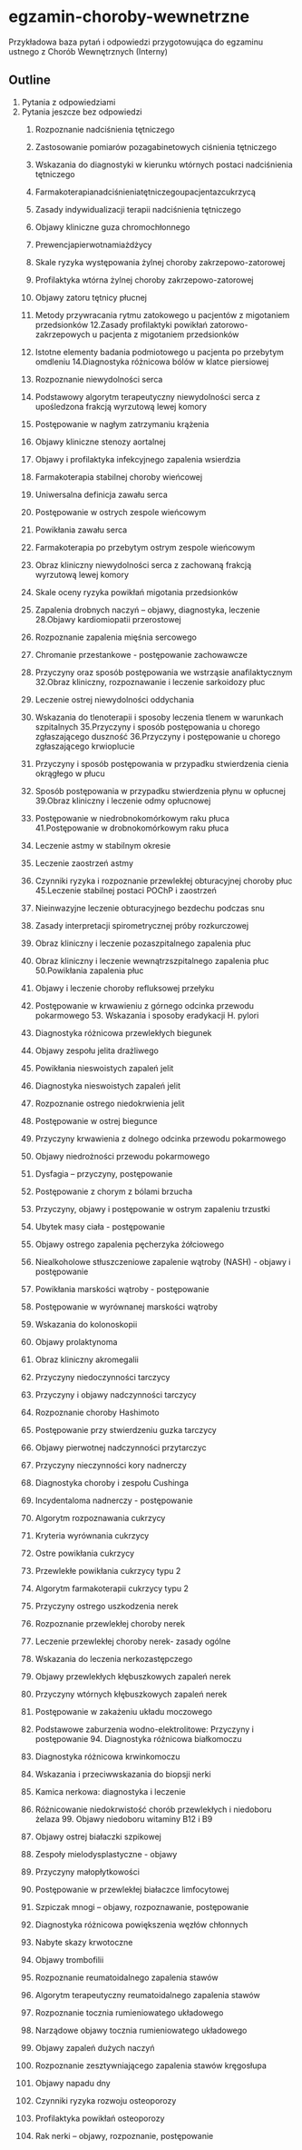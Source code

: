 # egzamin-choroby-wewnetrzne
Przykładowa baza pytań i odpowiedzi przygotowująca do egzaminu ustnego z Chorób Wewnętrznych (Interny)

## Outline


1. Pytania z odpowiedziami
2. Pytania jeszcze bez odpowiedzi
   1. Rozpoznanie nadciśnienia tętniczego
   2. Zastosowanie pomiarów pozagabinetowych ciśnienia tętniczego
   3. Wskazania do diagnostyki w kierunku wtórnych postaci nadciśnienia tętniczego
   4. Farmakoterapianadciśnieniatętniczegoupacjentazcukrzycą
   5. Zasady indywidualizacji terapii nadciśnienia tętniczego
   6. Objawy kliniczne guza chromochłonnego
   7. Prewencjapierwotnamiażdżycy
   8. Skale ryzyka występowania żylnej choroby zakrzepowo-zatorowej
   9. Profilaktyka wtórna żylnej choroby zakrzepowo-zatorowej
   10. Objawy zatoru tętnicy płucnej
   11. Metody przywracania rytmu zatokowego u pacjentów z migotaniem przedsionków 12.Zasady profilaktyki powikłań zatorowo-zakrzepowych u pacjenta z migotaniem
   przedsionków
   13. Istotne elementy badania podmiotowego u pacjenta po przebytym omdleniu 14.Diagnostyka różnicowa bólów w klatce piersiowej
   15. Rozpoznanie niewydolności serca
   16. Podstawowy algorytm terapeutyczny niewydolności serca z upośledzona frakcją
   wyrzutową lewej komory
   17. Postępowanie w nagłym zatrzymaniu krążenia
   18. Objawy kliniczne stenozy aortalnej
   19. Objawy i profilaktyka infekcyjnego zapalenia wsierdzia
   20. Farmakoterapia stabilnej choroby wieńcowej
   21. Uniwersalna definicja zawału serca
   22. Postępowanie w ostrych zespole wieńcowym
   23. Powikłania zawału serca
   24. Farmakoterapia po przebytym ostrym zespole wieńcowym
   25. Obraz kliniczny niewydolności serca z zachowaną frakcją wyrzutową lewej
   komory
   26. Skale oceny ryzyka powikłań migotania przedsionków
   27. Zapalenia drobnych naczyń – objawy, diagnostyka, leczenie 28.Objawy kardiomiopatii przerostowej
   29. Rozpoznanie zapalenia mięśnia sercowego
   30. Chromanie przestankowe - postępowanie zachowawcze

   31. Przyczyny oraz sposób postępowania we wstrząsie anafilaktycznym 32.Obraz kliniczny, rozpoznawanie i leczenie sarkoidozy płuc
   33. Leczenie ostrej niewydolności oddychania
   34. Wskazania do tlenoterapii i sposoby leczenia tlenem w warunkach szpitalnych 35.Przyczyny i sposób postępowania u chorego zgłaszającego duszność 36.Przyczyny i postępowanie u chorego zgłaszającego krwioplucie
   37. Przyczyny i sposób postępowania w przypadku stwierdzenia cienia okrągłego w płucu
   38. Sposób postępowania w przypadku stwierdzenia płynu w opłucnej 39.Obraz kliniczny i leczenie odmy opłucnowej
   40. Postępowanie w niedrobnokomórkowym raku płuca 41.Postępowanie w drobnokomórkowym raku płuca
   42. Leczenie astmy w stabilnym okresie
   43. Leczenie zaostrzeń astmy
   44. Czynniki ryzyka i rozpoznanie przewlekłej obturacyjnej choroby płuc 45.Leczenie stabilnej postaci POChP i zaostrzeń
   46. Nieinwazyjne leczenie obturacyjnego bezdechu podczas snu
   47. Zasady interpretacji spirometrycznej próby rozkurczowej
   48. Obraz kliniczny i leczenie pozaszpitalnego zapalenia płuc
   49. Obraz kliniczny i leczenie wewnątrzszpitalnego zapalenia płuc 50.Powikłania zapalenia płuc
   51. Objawy i leczenie choroby refluksowej przełyku
   52. Postępowanie w krwawieniu z górnego odcinka przewodu pokarmowego 53. Wskazania i sposoby eradykacji H. pylori
   54. Diagnostyka różnicowa przewlekłych biegunek
   55. Objawy zespołu jelita drażliwego
   56. Powikłania nieswoistych zapaleń jelit
   57. Diagnostyka nieswoistych zapaleń jelit
   58. Rozpoznanie ostrego niedokrwienia jelit
   59. Postępowanie w ostrej biegunce
   60. Przyczyny krwawienia z dolnego odcinka przewodu pokarmowego
   61. Objawy niedrożności przewodu pokarmowego
   62. Dysfagia – przyczyny, postępowanie

   63. Postępowanie z chorym z bólami brzucha
   64. Przyczyny, objawy i postępowanie w ostrym zapaleniu trzustki
   65. Ubytek masy ciała - postępowanie
   66. Objawy ostrego zapalenia pęcherzyka żółciowego
   67. Niealkoholowe stłuszczeniowe zapalenie wątroby (NASH) - objawy i postępowanie
   68. Powikłania marskości wątroby - postępowanie
   69. Postępowanie w wyrównanej marskości wątroby
   70. Wskazania do kolonoskopii
   71. Objawy prolaktynoma
   72. Obraz kliniczny akromegalii
   73. Przyczyny niedoczynności tarczycy
   74. Przyczyny i objawy nadczynności tarczycy
   75. Rozpoznanie choroby Hashimoto
   76. Postępowanie przy stwierdzeniu guzka tarczycy
   77. Objawy pierwotnej nadczynności przytarczyc
   78. Przyczyny nieczynności kory nadnerczy
   79. Diagnostyka choroby i zespołu Cushinga
   80. Incydentaloma nadnerczy - postępowanie
   81. Algorytm rozpoznawania cukrzycy
   82. Kryteria wyrównania cukrzycy
   83. Ostre powikłania cukrzycy
   84. Przewlekłe powikłania cukrzycy typu 2
   85. Algorytm farmakoterapii cukrzycy typu 2
   86. Przyczyny ostrego uszkodzenia nerek
   87. Rozpoznanie przewlekłej choroby nerek
   88. Leczenie przewlekłej choroby nerek- zasady ogólne
   89. Wskazania do leczenia nerkozastępczego
   90. Objawy przewlekłych kłębuszkowych zapaleń nerek
   91. Przyczyny wtórnych kłębuszkowych zapaleń nerek
   92. Postępowanie w zakażeniu układu moczowego
   93. Podstawowe zaburzenia wodno-elektrolitowe: Przyczyny i postępowanie 94. Diagnostyka różnicowa białkomoczu

   95. Diagnostyka różnicowa krwinkomoczu
   96. Wskazania i przeciwwskazania do biopsji nerki
   97. Kamica nerkowa: diagnostyka i leczenie
   98. Różnicowanie niedokrwistość chorób przewlekłych i niedoboru żelaza 99. Objawy niedoboru witaminy B12 i B9
   100. Objawy ostrej białaczki szpikowej
   101. Zespoły mielodysplastyczne - objawy
   102. Przyczyny małopłytkowości
   103. Postępowanie w przewlekłej białaczce limfocytowej
   104. Szpiczak mnogi – objawy, rozpoznawanie, postępowanie
   105. Diagnostyka różnicowa powiększenia węzłów chłonnych
   106. Nabyte skazy krwotoczne
   107. Objawy trombofilii
   108. Rozpoznanie reumatoidalnego zapalenia stawów
   109. Algorytm terapeutyczny reumatoidalnego zapalenia stawów
   110. Rozpoznanie tocznia rumieniowatego układowego
   111. Narządowe objawy tocznia rumieniowatego układowego
   112. Objawy zapaleń dużych naczyń
   113. Rozpoznanie zesztywniającego zapalenia stawów kręgosłupa
   114. Objawy napadu dny
   115. Czynniki ryzyka rozwoju osteoporozy
   116. Profilaktyka powikłań osteoporozy
   117. Rak nerki – objawy, rozpoznanie, postępowanie
